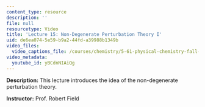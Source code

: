 ```yaml
---
content_type: resource
description: ''
file: null
resourcetype: Video
title: 'Lecture 15: Non-Degenerate Perturbation Theory I'
uid: de6ea074-5e59-b9a2-44fd-a39988b1349b
video_files:
  video_captions_file: /courses/chemistry/5-61-physical-chemistry-fall-2017/lecture-videos/non-degenerate-perturbation-theory-i/yBCdnNIAiQg.vtt
video_metadata:
  youtube_id: yBCdnNIAiQg
---
```


**Description:** This lecture introduces the idea of the non-degenerate perturbation theory.

**Instructor:** Prof. Robert Field
